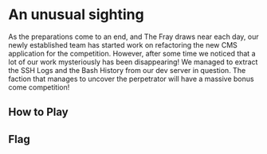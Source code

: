 # An unusual sighting

As the preparations come to an end, and The Fray draws near each day, our newly
established team has started work on refactoring the new CMS application for
the competition. However, after some time we noticed that a lot of our work
mysteriously has been disappearing! We managed to extract the SSH Logs and the
Bash History from our dev server in question. The faction that manages to
uncover the perpetrator will have a massive bonus come competition!

## How to Play


## Flag
